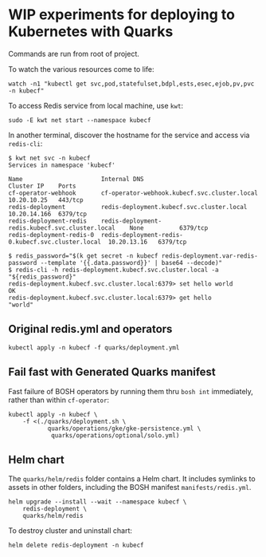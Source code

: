 # WIP experiments for deploying to Kubernetes with Quarks

Commands are run from root of project.

To watch the various resources come to life:

```plain
watch -n1 "kubectl get svc,pod,statefulset,bdpl,ests,esec,ejob,pv,pvc -n kubecf"
```

To access Redis service from local machine, use `kwt`:

```plain
sudo -E kwt net start --namespace kubecf
```

In another terminal, discover the hostname for the service and access via `redis-cli`:

```plain
$ kwt net svc -n kubecf
Services in namespace 'kubecf'

Name                      Internal DNS                                    Cluster IP    Ports
cf-operator-webhook       cf-operator-webhook.kubecf.svc.cluster.local       10.20.10.25   443/tcp
redis-deployment          redis-deployment.kubecf.svc.cluster.local          10.20.14.166  6379/tcp
redis-deployment-redis    redis-deployment-redis.kubecf.svc.cluster.local    None          6379/tcp
redis-deployment-redis-0  redis-deployment-redis-0.kubecf.svc.cluster.local  10.20.13.16   6379/tcp

$ redis_password="$(k get secret -n kubecf redis-deployment.var-redis-password --template '{{.data.password}}' | base64 --decode)"
$ redis-cli -h redis-deployment.kubecf.svc.cluster.local -a "${redis_password}"
redis-deployment.kubecf.svc.cluster.local:6379> set hello world
OK
redis-deployment.kubecf.svc.cluster.local:6379> get hello
"world"
```

## Original redis.yml and operators

```plain
kubectl apply -n kubecf -f quarks/deployment.yml
```

## Fail fast with Generated Quarks manifest

Fast failure of BOSH operators by running them thru `bosh int` immediately, rather than within `cf-operator`:

```plain
kubectl apply -n kubecf \
    -f <(./quarks/deployment.sh \
           quarks/operations/gke/gke-persistence.yml \
            quarks/operations/optional/solo.yml)
```

## Helm chart

The `quarks/helm/redis` folder contains a Helm chart. It includes symlinks to assets in other folders, including the BOSH manifest `manifests/redis.yml`.

```plain
helm upgrade --install --wait --namespace kubecf \
    redis-deployment \
    quarks/helm/redis
```

To destroy cluster and uninstall chart:

```plain
helm delete redis-deployment -n kubecf
```
